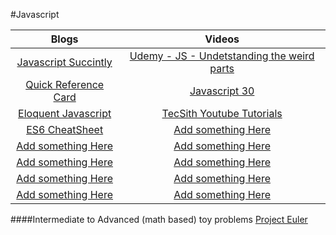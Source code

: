 #Javascript

|                                     Blogs                                |                                        Videos                                          |
|                               :---------------:                          |                                   :---------------:                                    |
| <a target="_blank" href="https://goo.gl/paEoaT">Javascript Succintly</a> | <a target="_blank" href="goo.gl/v9GLVf">Udemy - JS - Undetstanding the weird parts</a> |
| <a target="_blank" href="https://goo.gl/07vmou">Quick Reference Card</a> | <a target="_blank" href="javascript30.com">Javascript 30</a> |
| <a target="_blank" href="https://goo.gl/jTojxY">Eloquent Javascript</a>  | <a target="_blank" href="goo.gl/gIDAzH">TecSith Youtube Tutorials</a> |
| <a target="_blank" href="http://es6-features.org/">ES6 CheatSheet</a>    | <a target="_blank" href="#">Add something Here</a> |
| <a target="_blank" href="#">Add something Here</a>                       | <a target="_blank" href="#">Add something Here</a> |
| <a target="_blank" href="#">Add something Here</a>                       | <a target="_blank" href="#">Add something Here</a> |
| <a target="_blank" href="#">Add something Here</a>                       | <a target="_blank" href="#">Add something Here</a> |
| <a target="_blank" href="#">Add something Here</a>                       | <a target="_blank" href="#">Add something Here</a> |

####Intermediate to Advanced (math based) toy problems
<a target="_blank" href="https://projecteuler.net/">Project Euler</a>